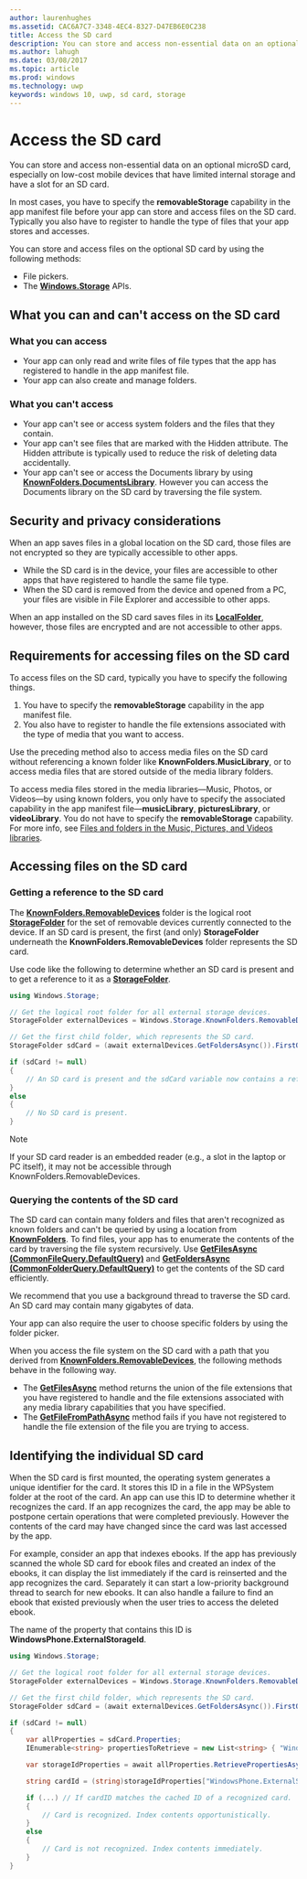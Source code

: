 ```yaml
---
author: laurenhughes
ms.assetid: CAC6A7C7-3348-4EC4-8327-D47EB6E0C238
title: Access the SD card
description: You can store and access non-essential data on an optional microSD card, especially on low-cost mobile devices that have limited internal storage.
ms.author: lahugh
ms.date: 03/08/2017
ms.topic: article
ms.prod: windows
ms.technology: uwp
keywords: windows 10, uwp, sd card, storage
---
```

# Access the SD card



You can store and access non-essential data on an optional microSD card, especially on low-cost mobile devices that have limited internal storage and have a slot for an SD card.

In most cases, you have to specify the **removableStorage** capability in the app manifest file before your app can store and access files on the SD card. Typically you also have to register to handle the type of files that your app stores and accesses.

You can store and access files on the optional SD card by using the following methods:
- File pickers.
- The [**Windows.Storage**](https://msdn.microsoft.com/library/windows/apps/br227346) APIs.

## What you can and can't access on the SD card

### What you can access

- Your app can only read and write files of file types that the app has registered to handle in the app manifest file.
- Your app can also create and manage folders.

### What you can't access

- Your app can't see or access system folders and the files that they contain.
- Your app can't see files that are marked with the Hidden attribute. The Hidden attribute is typically used to reduce the risk of deleting data accidentally.
- Your app can't see or access the Documents library by using [**KnownFolders.DocumentsLibrary**](https://msdn.microsoft.com/library/windows/apps/br227152). However you can access the Documents library on the SD card by traversing the file system.

## Security and privacy considerations

When an app saves files in a global location on the SD card, those files are not encrypted so they are typically accessible to other apps.

- While the SD card is in the device, your files are accessible to other apps that have registered to handle the same file type.
- When the SD card is removed from the device and opened from a PC, your files are visible in File Explorer and accessible to other apps.

When an app installed on the SD card saves files in its [**LocalFolder**](https://msdn.microsoft.com/library/windows/apps/br241621), however, those files are encrypted and are not accessible to other apps.

## Requirements for accessing files on the SD card

To access files on the SD card, typically you have to specify the following things.

1.  You have to specify the **removableStorage** capability in the app manifest file.
2.  You also have to register to handle the file extensions associated with the type of media that you want to access.

Use the preceding method also to access media files on the SD card without referencing a known folder like **KnownFolders.MusicLibrary**, or to access media files that are stored outside of the media library folders.

To access media files stored in the media libraries—Music, Photos, or Videos—by using known folders, you only have to specify the associated capability in the app manifest file—**musicLibrary**, **picturesLibrary**, or **videoLibrary**. You do not have to specify the **removableStorage** capability. For more info, see [Files and folders in the Music, Pictures, and Videos libraries](quickstart-managing-folders-in-the-music-pictures-and-videos-libraries.md).

## Accessing files on the SD card

### Getting a reference to the SD card

The [**KnownFolders.RemovableDevices**](https://msdn.microsoft.com/library/windows/apps/br227158) folder is the logical root [**StorageFolder**](https://msdn.microsoft.com/library/windows/apps/br227230) for the set of removable devices currently connected to the device. If an SD card is present, the first (and only) **StorageFolder** underneath the **KnownFolders.RemovableDevices** folder represents the SD card.

Use code like the following to determine whether an SD card is present and to get a reference to it as a [**StorageFolder**](https://msdn.microsoft.com/library/windows/apps/br227230).

```csharp
using Windows.Storage;

// Get the logical root folder for all external storage devices.
StorageFolder externalDevices = Windows.Storage.KnownFolders.RemovableDevices;

// Get the first child folder, which represents the SD card.
StorageFolder sdCard = (await externalDevices.GetFoldersAsync()).FirstOrDefault();

if (sdCard != null)
{
    // An SD card is present and the sdCard variable now contains a reference to it.
}
else
{
    // No SD card is present.
}
```

> [!NOTE]
> If your SD card reader is an embedded reader (e.g., a slot in the laptop or PC itself), it may not be accessible through KnownFolders.RemovableDevices.

### Querying the contents of the SD card

The SD card can contain many folders and files that aren't recognized as known folders and can't be queried by using a location from [**KnownFolders**](https://msdn.microsoft.com/library/windows/apps/br227151). To find files, your app has to enumerate the contents of the card by traversing the file system recursively. Use [**GetFilesAsync (CommonFileQuery.DefaultQuery)**](https://msdn.microsoft.com/library/windows/apps/br227274) and [**GetFoldersAsync (CommonFolderQuery.DefaultQuery)**](https://msdn.microsoft.com/library/windows/apps/br227281) to get the contents of the SD card efficiently.

We recommend that you use a background thread to traverse the SD card. An SD card may contain many gigabytes of data.

Your app can also require the user to choose specific folders by using the folder picker.

When you access the file system on the SD card with a path that you derived from [**KnownFolders.RemovableDevices**](https://msdn.microsoft.com/library/windows/apps/br227158), the following methods behave in the following way.

-   The [**GetFilesAsync**](https://msdn.microsoft.com/library/windows/apps/br227273) method returns the union of the file extensions that you have registered to handle and the file extensions associated with any media library capabilities that you have specified.
-   The [**GetFileFromPathAsync**](https://msdn.microsoft.com/library/windows/apps/br227206) method fails if you have not registered to handle the file extension of the file you are trying to access.

## Identifying the individual SD card

When the SD card is first mounted, the operating system generates a unique identifier for the card. It stores this ID in a file in the WPSystem folder at the root of the card. An app can use this ID to determine whether it recognizes the card. If an app recognizes the card, the app may be able to postpone certain operations that were completed previously. However the contents of the card may have changed since the card was last accessed by the app.

For example, consider an app that indexes ebooks. If the app has previously scanned the whole SD card for ebook files and created an index of the ebooks, it can display the list immediately if the card is reinserted and the app recognizes the card. Separately it can start a low-priority background thread to search for new ebooks. It can also handle a failure to find an ebook that existed previously when the user tries to access the deleted ebook.

The name of the property that contains this ID is **WindowsPhone.ExternalStorageId**.

```csharp
using Windows.Storage;

// Get the logical root folder for all external storage devices.
StorageFolder externalDevices = Windows.Storage.KnownFolders.RemovableDevices;

// Get the first child folder, which represents the SD card.
StorageFolder sdCard = (await externalDevices.GetFoldersAsync()).FirstOrDefault();

if (sdCard != null)
{
    var allProperties = sdCard.Properties;
    IEnumerable<string> propertiesToRetrieve = new List<string> { "WindowsPhone.ExternalStorageId" };

    var storageIdProperties = await allProperties.RetrievePropertiesAsync(propertiesToRetrieve);

    string cardId = (string)storageIdProperties["WindowsPhone.ExternalStorageId"];

    if (...) // If cardID matches the cached ID of a recognized card.
    {
        // Card is recognized. Index contents opportunistically.
    }
    else
    {
        // Card is not recognized. Index contents immediately.
    }
}
```

 

 
